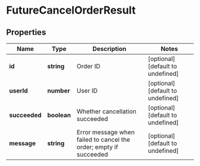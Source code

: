 # FutureCancelOrderResult

## Properties

Name | Type | Description | Notes
------------ | ------------- | ------------- | -------------
**id** | **string** | Order ID | [optional] [default to undefined]
**userId** | **number** | User ID | [optional] [default to undefined]
**succeeded** | **boolean** | Whether cancellation succeeded | [optional] [default to undefined]
**message** | **string** | Error message when failed to cancel the order; empty if succeeded | [optional] [default to undefined]

